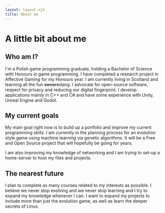 ```yaml
---
layout: layout.njk
title: About me
---
```


# A little bit about me

## Who am I?

I'm a Polish game programming graduate, holding a Bachelor of Science with Honours in game programming. I have completed a research project in Affective Gaming for my Honours year. I am currently living in Scotland and learning all the fun ~~swears~~slang. I advocate for open-source software, respect for privacy and reducing our digital fingerprint. I develop applications mainly in C++ and C# and have some experience with Unity, Unreal Engine and Godot. 

## My current goals

My main goal right now is to build up a portfolio and improve my current programming skills. I am currently in the planning process for an evolution style game using machine learning via genetic algorithms. It will be a Free and Open Source project that will hopefully be going for years.

I am also improving my knowledge of networking and I am trying to set-up a home-server to host my files and projects.

## The nearest future

I plan to complete as many courses related to my interests as possible. I believe we never stop evolving and we never stop learning and I try to expand my knowledge whenever I can. I want to expand my projects to include more than just the evolution game, as well as learn the deeper secrets of Linux.

